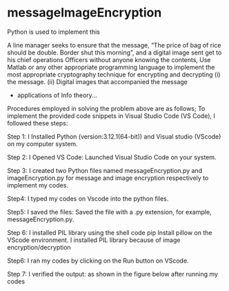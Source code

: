 # messageImageEncryption
Python is used to implement this



 A line manager seeks to ensure that the message, “The price of bag of rice should be double. Border shut this morning”, and a digital image sent get to his chief operations Officers without anyone knowing the contents, Use Matlab or any other appropriate programming language to implement the most appropriate cryptography technique for encrypting and decrypting
(i) the message. 
(ii) Digital images that accompanied the message
- ⁠applications of Info theory...


Procedures employed in solving the problem above are as follows;
To implement the provided code snippets in Visual Studio Code (VS Code),  I followed these steps:

Step 1:  I Installed Python (version:3.12.1(64-bit)) and Visual studio (VScode) on my computer system.

Step 2: I Opened VS Code: Launched Visual Studio Code on your system.

Step 3: I created two Python files named messageEncryption.py and imageEncryption.py for message and image encryption respectively to implement my codes.

Step4:  I typed my codes on Vscode into the python files.

Step5: I saved the files: Saved the file with a .py extension, for example, messageEncryption.py.

Step 6: I installed PIL library using the shell code pip Install pillow  on the VScode environment. I installed PIL library because of image encryption/decryption

Step6: I ran my codes by clicking on the Run button on VScode.

Step 7: I verified the output: as shown in the figure below after running my codes 



